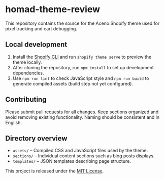 # homad-theme-review

This repository contains the source for the Aceno Shopify theme used for pixel tracking and cart debugging.

## Local development

1. Install the [Shopify CLI](https://shopify.dev/apps/tools/cli) and run `shopify theme serve` to preview the theme locally.
2. After cloning the repository, run `npm install` to set up development dependencies.
3. Use `npm run lint` to check JavaScript style and `npm run build` to generate compiled assets (build step not yet configured).

## Contributing

Please submit pull requests for all changes. Keep sections organized and avoid removing existing functionality. Naming should be consistent and in English.

## Directory overview

- `assets/` – Compiled CSS and JavaScript files used by the theme.
- `sections/` – Individual content sections such as blog posts displays.
- `templates/` – JSON templates describing page structure.

This project is released under the [MIT License](./LICENSE).
